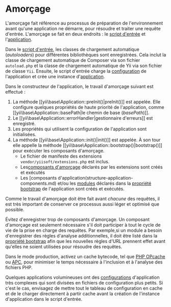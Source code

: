 Amorçage
=============

L'amorçage fait référence au processus de préparation de l'environnement avant qu'une application ne démarre, pour résoudre et traiter une requête d'entrée. L'amorçage se fait en deux endroits : le  [script d'entrée](structure-entry-scripts.md) et l'[application](structure-applications.md).

Dans le [script d'entrée](structure-entry-scripts.md), les classes de chargement automatique (*autoloaders*) pour différentes bibliothèques sont enregistrées. Cela inclut la classe de chargement automatique de Composer via son fichier `autoload.php` et la classe de chargement automatique de Yii via son fichier de classe `Yii`. Ensuite, le script d'entrée charge la [configuration](concept-configurations.md) de l'application et crée une instance d'[application](structure-applications.md).

Dans le constructeur de l'application, le travail d'amorçage suivant est effectué :

1. La méthode [[yii\base\Application::preInit()|preInit()]] est appelée. Elle configure quelques propriétés de haute priorité de l'application, comme  [[yii\base\Application::basePath|le chemin de base (*basePath*)]].
2. Le [[yii\base\Application::errorHandler|gestionnaire d'erreurs]] est enregistré.
3. Les propriétés qui utilisent la configuration de l'application sont initialisées.
4. La méthode [[yii\base\Application::init()|init()]] est appelée. À son tour elle appelle la méthode [[yii\base\Application::bootstrap()|bootstrap()]] pour exécuter les composants d'amorçage.
   - Le fichier de manifeste des extensions `vendor/yiisoft/extensions.php` est inclus.
   - Les[composants d'amorçage](structure-extensions.md#bootstrapping-classes) déclarés par les extensions sont créés et exécutés
   - Les [composants d'application(structure-application-components.md) et/ou les [modules](structure-modules.md) déclarés dans la [propriété bootstrap](structure-applications.md#bootstrap) de l'application sont créés et exécutés.

Comme le travail d'amorçage doit être fait avant *chacune* des requêtes, il est très important de conserver ce processus aussi léger et optimisé que possible. 

Évitez d'enregistrer trop de composants d'amorçage. Un composant d'amorçage est seulement nécessaire s'il doit participer à tout le cycle de vie de la prise en charge des requêtes. Par exemple,si un module a besoin d'enregistrer des règles d'analyse additionnelles, il doit être listé dans la [propriété bootstrap](structure-applications.md#bootstrap) afin que les nouvelles règles d'URL prennent effet avant qu'elles ne soient utilisées pour résoudre des requêtes.

Dans le mode production, activez un cache bytecode, tel que [PHP OPcache] ou [APC], pour minimiser le temps nécessaire à l'inclusion et à l'analyse des fichiers PHP.

[PHP OPcache]: https://php.net/manual/en/intro.opcache.php
[APC]: https://php.net/manual/en/book.apc.php

Quelques applications volumineuses ont des [configurations](concept-configurations.md) d'application très complexes qui sont divisées en fichiers de configuration plus petits. Si c'est le cas, envisagez de mettre tout le tableau de configuration en cache et de le charger directement à partir cache avant la création de l'instance d'application dans le script d'entrée. 
